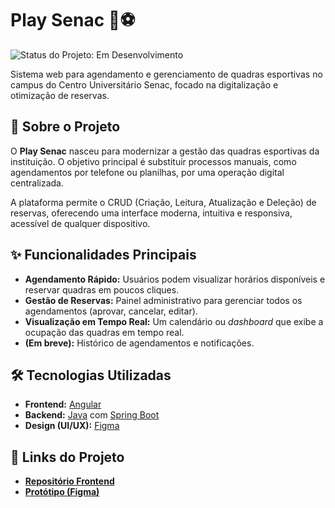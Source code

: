 # Play Senac 🏀⚽

![Status do Projeto: Em Desenvolvimento](https://img.shields.io/badge/status-em_desenvolvimento-yellow)

Sistema web para agendamento e gerenciamento de quadras esportivas no campus do Centro Universitário Senac, focado na digitalização e otimização de reservas.

## 🎯 Sobre o Projeto

O **Play Senac** nasceu para modernizar a gestão das quadras esportivas da instituição. O objetivo principal é substituir processos manuais, como agendamentos por telefone ou planilhas, por uma operação digital centralizada.

A plataforma permite o CRUD (Criação, Leitura, Atualização e Deleção) de reservas, oferecendo uma interface moderna, intuitiva e responsiva, acessível de qualquer dispositivo.

## ✨ Funcionalidades Principais

* **Agendamento Rápido:** Usuários podem visualizar horários disponíveis e reservar quadras em poucos cliques.
* **Gestão de Reservas:** Painel administrativo para gerenciar todos os agendamentos (aprovar, cancelar, editar).
* **Visualização em Tempo Real:** Um calendário ou *dashboard* que exibe a ocupação das quadras em tempo real.
* **(Em breve):** Histórico de agendamentos e notificações.

## 🛠️ Tecnologias Utilizadas

* **Frontend:** [Angular](https://angular.io/)
* **Backend:** [Java](https://www.java.com/) com [Spring Boot](https://spring.io/projects/spring-boot)
* **Design (UI/UX):** [Figma](https://www.figma.com/)

## 🔗 Links do Projeto

* **[Repositório Frontend](https://github.com/GuilhermeSerafim/play-senac)**
* **[Protótipo (Figma)](https://www.figma.com/proto/k0ublZXSnKWTw9W9YGRCF7/Play-Senac?node-id=74-66&t=imzkF1T5s64SmrGi-1)**
